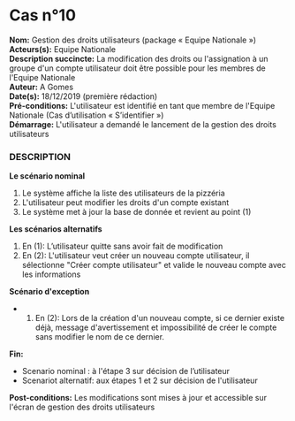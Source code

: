 # Cas  n°10

**Nom:** Gestion des droits utilisateurs (package « Equipe Nationale »)<br>
**Acteurs(s):** Equipe Nationale<br>
**Description succincte:** La modification des droits ou l'assignation à un groupe d'un compte utilisateur doit être possible pour les membres de l'Equipe Nationale<br>
**Auteur:** A Gomes<br>
**Date(s):** 18/12/2019 (première rédaction)<br>
**Pré-conditions:** L'utilisateur est identifié en tant que membre de l'Equipe Nationale (Cas d’utilisation « S’identifier »)<br>
**Démarrage:** L'utilisateur a demandé le lancement de la gestion des droits utilisateurs<br>

### **DESCRIPTION**

**Le scénario nominal**<br>
1.	Le système affiche la liste des utilisateurs de la pizzéria
2.	L'utilisateur peut modifier les droits d'un compte existant
3.	Le système met à jour la base de donnée et revient au point (1)

**Les scénarios alternatifs**<br>
1.  En (1): L’utilisateur quitte sans avoir fait de modification
2.  En (2): L'utilisateur veut créer un nouveau compte utilisateur, il sélectionne "Créer compte utilisateur" et valide le nouveau compte avec les informations

**Scénario d'exception**<br>
- 1. En (2): Lors de la création d'un nouveau compte, si ce dernier existe déjà, message d'avertissement et impossibilité de créer le compte sans modifier le nom de ce dernier.

**Fin:** 
- Scenario nominal : à l'étape 3 sur décision de l’utilisateur
- Scenariot alternatif: aux étapes 1 et 2 sur décision de l'utilisateur

**Post-conditions:** Les modifications sont mises à jour et accessible sur l'écran de gestion des droits utilisateurs
